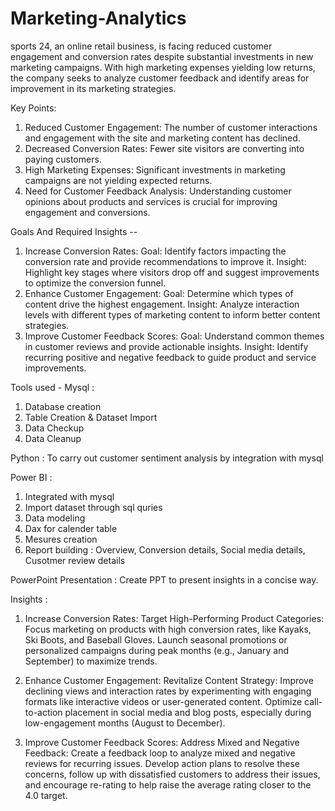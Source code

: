 # Marketing-Analytics
sports 24, an online retail business, is facing reduced customer engagement and conversion rates despite substantial investments in new marketing campaigns. With high marketing expenses yielding low returns, 
the company seeks to analyze customer feedback and identify areas for improvement in its marketing strategies.

Key Points:
1. Reduced Customer Engagement: The number of customer interactions and engagement with the site and marketing content has declined.
2. Decreased Conversion Rates: Fewer site visitors are converting into paying customers.
3. High Marketing Expenses: Significant investments in marketing campaigns are not yielding expected returns.
4. Need for Customer Feedback Analysis: Understanding customer opinions about products and services is crucial for improving engagement and conversions.

Goals And Required Insights --
1. Increase Conversion Rates:
Goal: Identify factors impacting the conversion rate and provide recommendations to improve it.
Insight: Highlight key stages where visitors drop off and suggest improvements to optimize the conversion funnel.
2. Enhance Customer Engagement:
Goal: Determine which types of content drive the highest engagement. 
Insight: Analyze interaction levels with different types of marketing content to inform better content strategies.
3. Improve Customer Feedback Scores:
Goal: Understand common themes in customer reviews and provide actionable insights.
Insight: Identify recurring positive and negative feedback to guide product and service improvements.

Tools used -
Mysql : 
1. Database creation
2. Table Creation & Dataset Import
3. Data Checkup
4. Data Cleanup

Python :
To carry out customer sentiment analysis by integration with mysql

Power BI :
1. Integrated with mysql
2. Import dataset through sql quries
3. Data modeling
4. Dax for calender table
5. Mesures creation
6. Report building : Overview, Conversion details, Social media details, Cusotmer review details

PowerPoint Presentation :
Create PPT to present insights in a concise way.

Insights :
1. Increase Conversion Rates: 
Target High-Performing Product Categories: Focus marketing on products with high conversion rates, like Kayaks, Ski Boots, and Baseball Gloves. Launch seasonal promotions or 
personalized campaigns during peak months (e.g., January and September) to maximize trends.

2. Enhance Customer Engagement: 
Revitalize Content Strategy: Improve declining views and interaction rates by experimenting with engaging formats like interactive videos or user-generated content. Optimize call-to-action placement in social media and blog posts, especially during low-engagement months (August to December).

4. Improve Customer Feedback Scores: 
Address Mixed and Negative Feedback: Create a feedback loop to analyze mixed and negative reviews for recurring issues. Develop action plans to resolve these concerns, follow up with dissatisfied customers to address their issues, and encourage re-rating to help raise the average rating closer to the 4.0 target.






